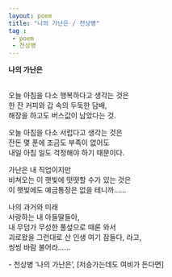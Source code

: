 ```yaml
---
layout: poem
title: "나의 가난은 / 천상병"
tag :
 - poem
 - 천상병
---
```



**나의 가난은**   
<br>


오늘 아침을 다소 행복하다고 생각는 것은  
한 잔 커피와 갑 속의 두둑한 담배,  
해장을 하고도 버스값이 남았다는 것.  


오늘 아침을 다소 서럽다고 생각는 것은   
잔돈 몇 푼에 조금도 부족이 없어도   
내일 아침 일도 걱정해야 하기 때문이다.  


가난은 내 직업이지만  
비쳐오는 이 햇빛에 떳떳할 수가 있는 것은   
이 햇빛에도 예금통장은 없을 테니까......  


나의 과거와 미래   
사랑하는 내 아들딸들아,   
내 무덤가 무성한 풀섶으로 때론 와서   
괴로왔을 그런대로 산 인생 여기 잠들다, 라고,   
씽씽 바람 불어라......  




\- 천상병 ‘나의 가난은’, [저승가는데도 여비가 든다면]
